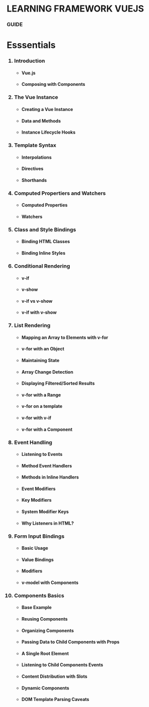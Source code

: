 <h1> LEARNING FRAMEWORK VUEJS </h1>
<h3> GUIDE </h3>
<h1> Esssentials </h1>
<ol>
  <h3><li> Introduction </h3></li>
    <ul>
      <h4><li>Vue.js</li></h4>
      <h4><li>Composing with Components</li></h4>
     </ul> 
  <h3><li> The Vue Instance </h3></li>
      <ul>
      <h4><li>Creating a Vue Instance</li></h4>
      <h4><li>Data and Methods</li></h4>
      <h4><li>Instance Lifecycle Hooks</li></h4>
     </ul> 
  <h3><li> Template Syntax </h3></li>
      <ul>
      <h4><li>Interpolations</li></h4>
      <h4><li>Directives</li></h4>
      <h4><li>Shorthands</li></h4>
     </ul> 
  <h3><li> Computed Propertiers and Watchers </h3></li>
      <ul>
      <h4><li>Computed Properties</li></h4>
      <h4><li>Watchers</li></h4>
     </ul> 
  <h3><li> Class and Style Bindings </h3></li>
      <ul>
      <h4><li>Binding HTML Classes</li></h4>
      <h4><li>Binding Inline Styles</li></h4>
     </ul> 
  <h3><li> Conditional Rendering</h3></li>
      <ul>
      <h4><li>v-if</li></h4>
      <h4><li>v-show</li></h4>
      <h4><li>v-if vs v-show</li></h4>
      <h4><li>v-if with v-show</li></h4>
     </ul> 
  <h3><li> List Rendering </h3></li>
      <ul>
      <h4><li>Mapping an Array to Elements with v-for</li></h4>
      <h4><li>v-for with an Object</li></h4>
      <h4><li>Maintaining State</li></h4>
      <h4><li>Array Change Detection</li></h4>
      <h4><li>Displaying Filtered/Sorted Results</li></h4>
      <h4><li>v-for with a Range</li></h4>
      <h4><li>v-for on a template</li></h4>
      <h4><li>v-for with v-if</li></h4>
      <h4><li>v-for with a Component</li></h4>
     </ul> 
  <h3><li> Event Handling </h3></li>
      <ul>
      <h4><li>Listening to Events</li></h4>
      <h4><li>Method Event Handlers</li></h4>
      <h4><li>Methods in Inline Handlers</li></h4>
      <h4><li>Event Modifiers</li></h4>
      <h4><li>Key Modifiers</li></h4>
      <h4><li>System Modifier Keys</li></h4>
      <h4><li>Why Listeners in HTML?</li></h4>
     </ul> 
  <h3><li> Form Input Bindings </h3></li>
      <ul>
      <h4><li>Basic Usage</li></h4>
      <h4><li>Value Bindings</li></h4>
      <h4><li>Modifiers</li></h4>
      <h4><li>v-model with Components</li></h4>
     </ul> 
  <h3><li> Components Basics </h3></li>
      <ul>
      <h4><li>Base Example</li></h4>
      <h4><li>Reusing Components</li></h4>
      <h4><li>Organizing Components</li></h4>
      <h4><li>Passing Data to Child Components with Props</li></h4>
      <h4><li>A Single Root Element</li></h4>
      <h4><li>Listening to Child Components Events</li></h4>
      <h4><li>Content Distribution with Slots</li></h4>
      <h4><li>Dynamic Components</li></h4>
      <h4><li>DOM Template Parsing Caveats</li></h4>
     </ul> 
</ol>
